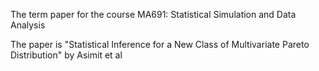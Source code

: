 
The term paper for the course MA691: Statistical Simulation and Data Analysis

The paper is "Statistical Inference for a New Class of Multivariate Pareto Distribution" by Asimit et al



